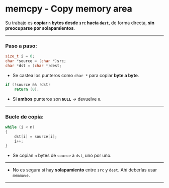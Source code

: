 # memcpy - Copy memory area

Su trabajo es **copiar `n` bytes desde `src` hacia `dest`**, de forma directa, **sin preocuparse por solapamientos**.

---

### Paso a paso:

```c
size_t i = 0;
char *source = (char *)src;
char *dst = (char *)dest;

```

- Se castea los punteros como `char *` para copiar **byte a byte**.

```c
if (!source && !dst)
	return (0);
```

- Si **ambos** punteros son **`NULL`** → devuelve `0`.

---

### Bucle de copia:

```c
while (i < n)
{
	dst[i] = source[i];
	i++;
}
```

- Se copian `n` bytes de `source` a `dst`, uno por uno.

---

- No es segura si hay **solapamiento** entre `src` y `dest`. Ahí deberías usar `memmove`.

---